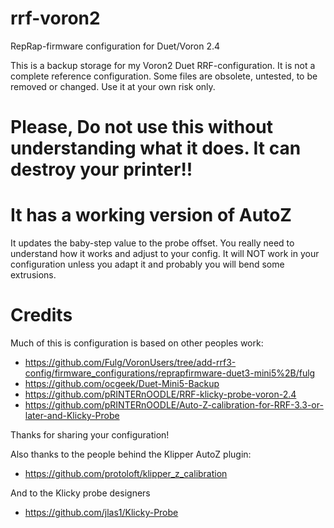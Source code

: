 # rrf-voron2
RepRap-firmware configuration for Duet/Voron 2.4

This is a backup storage for my Voron2 Duet RRF-configuration. It is not a complete reference configuration. 
Some files are obsolete, untested, to be removed or changed. Use it at your own risk only. 

# Please, Do not use this without understanding what it does. It can destroy your printer!!

# It has a working version of AutoZ
It updates the baby-step value to the probe offset.
You really need to understand how it works and adjust to your config. It will NOT work in your configuration unless you adapt it and probably you will bend some extrusions.

# Credits
Much of this is configuration is based on other peoples work:

 - https://github.com/Fulg/VoronUsers/tree/add-rrf3-config/firmware_configurations/reprapfirmware-duet3-mini5%2B/fulg
 - https://github.com/ocgeek/Duet-Mini5-Backup
 - https://github.com/pRINTERnOODLE/RRF-klicky-probe-voron-2.4
 - https://github.com/pRINTERnOODLE/Auto-Z-calibration-for-RRF-3.3-or-later-and-Klicky-Probe

Thanks for sharing your configuration! 

Also thanks to the people behind the Klipper AutoZ plugin:
 - https://github.com/protoloft/klipper_z_calibration
 
And to the Klicky probe designers
 - https://github.com/jlas1/Klicky-Probe


